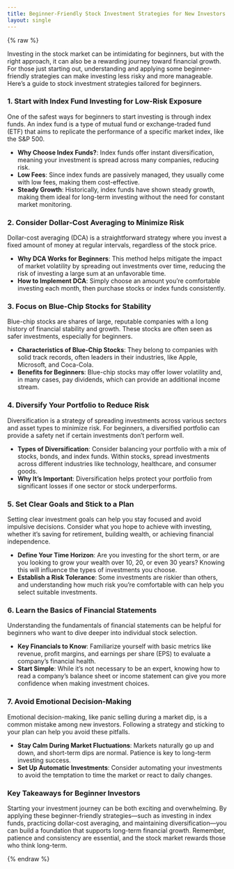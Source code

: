 ```yaml
---
title: Beginner-Friendly Stock Investment Strategies for New Investors
layout: single
---
```


{% raw %}

Investing in the stock market can be intimidating for beginners, but with the right approach, it can also be a rewarding journey toward financial growth. For those just starting out, understanding and applying some beginner-friendly strategies can make investing less risky and more manageable. Here’s a guide to stock investment strategies tailored for beginners.

### 1. Start with Index Fund Investing for Low-Risk Exposure

One of the safest ways for beginners to start investing is through index funds. An index fund is a type of mutual fund or exchange-traded fund (ETF) that aims to replicate the performance of a specific market index, like the S&P 500.

- **Why Choose Index Funds?**: Index funds offer instant diversification, meaning your investment is spread across many companies, reducing risk.
- **Low Fees**: Since index funds are passively managed, they usually come with low fees, making them cost-effective.
- **Steady Growth**: Historically, index funds have shown steady growth, making them ideal for long-term investing without the need for constant market monitoring.

### 2. Consider Dollar-Cost Averaging to Minimize Risk

Dollar-cost averaging (DCA) is a straightforward strategy where you invest a fixed amount of money at regular intervals, regardless of the stock price.

- **Why DCA Works for Beginners**: This method helps mitigate the impact of market volatility by spreading out investments over time, reducing the risk of investing a large sum at an unfavorable time.
- **How to Implement DCA**: Simply choose an amount you’re comfortable investing each month, then purchase stocks or index funds consistently.

### 3. Focus on Blue-Chip Stocks for Stability

Blue-chip stocks are shares of large, reputable companies with a long history of financial stability and growth. These stocks are often seen as safer investments, especially for beginners.

- **Characteristics of Blue-Chip Stocks**: They belong to companies with solid track records, often leaders in their industries, like Apple, Microsoft, and Coca-Cola.
- **Benefits for Beginners**: Blue-chip stocks may offer lower volatility and, in many cases, pay dividends, which can provide an additional income stream.
  
### 4. Diversify Your Portfolio to Reduce Risk

Diversification is a strategy of spreading investments across various sectors and asset types to minimize risk. For beginners, a diversified portfolio can provide a safety net if certain investments don’t perform well.

- **Types of Diversification**: Consider balancing your portfolio with a mix of stocks, bonds, and index funds. Within stocks, spread investments across different industries like technology, healthcare, and consumer goods.
- **Why It’s Important**: Diversification helps protect your portfolio from significant losses if one sector or stock underperforms.

### 5. Set Clear Goals and Stick to a Plan

Setting clear investment goals can help you stay focused and avoid impulsive decisions. Consider what you hope to achieve with investing, whether it’s saving for retirement, building wealth, or achieving financial independence.

- **Define Your Time Horizon**: Are you investing for the short term, or are you looking to grow your wealth over 10, 20, or even 30 years? Knowing this will influence the types of investments you choose.
- **Establish a Risk Tolerance**: Some investments are riskier than others, and understanding how much risk you’re comfortable with can help you select suitable investments.

### 6. Learn the Basics of Financial Statements

Understanding the fundamentals of financial statements can be helpful for beginners who want to dive deeper into individual stock selection.

- **Key Financials to Know**: Familiarize yourself with basic metrics like revenue, profit margins, and earnings per share (EPS) to evaluate a company’s financial health.
- **Start Simple**: While it’s not necessary to be an expert, knowing how to read a company’s balance sheet or income statement can give you more confidence when making investment choices.

### 7. Avoid Emotional Decision-Making

Emotional decision-making, like panic selling during a market dip, is a common mistake among new investors. Following a strategy and sticking to your plan can help you avoid these pitfalls.

- **Stay Calm During Market Fluctuations**: Markets naturally go up and down, and short-term dips are normal. Patience is key to long-term investing success.
- **Set Up Automatic Investments**: Consider automating your investments to avoid the temptation to time the market or react to daily changes.

### Key Takeaways for Beginner Investors

Starting your investment journey can be both exciting and overwhelming. By applying these beginner-friendly strategies—such as investing in index funds, practicing dollar-cost averaging, and maintaining diversification—you can build a foundation that supports long-term financial growth. Remember, patience and consistency are essential, and the stock market rewards those who think long-term.



{% endraw %}
